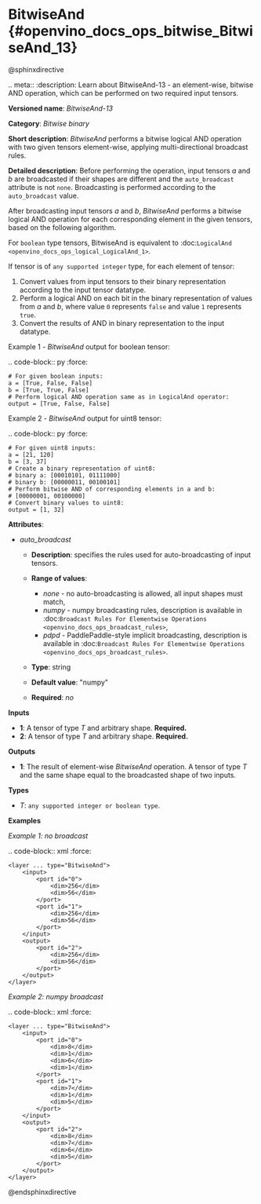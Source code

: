 # BitwiseAnd {#openvino_docs_ops_bitwise_BitwiseAnd_13}

@sphinxdirective

.. meta::
  :description: Learn about BitwiseAnd-13 - an element-wise, bitwise AND operation, which can be performed on two required input tensors.

**Versioned name**: *BitwiseAnd-13*

**Category**: *Bitwise binary*

**Short description**: *BitwiseAnd* performs a bitwise logical AND operation with two given tensors element-wise, applying multi-directional broadcast rules.

**Detailed description**: Before performing the operation, input tensors *a* and *b* are broadcasted if their shapes are different and the ``auto_broadcast`` attribute is not ``none``. Broadcasting is performed according to the ``auto_broadcast`` value.

After broadcasting input tensors *a* and *b*, *BitwiseAnd* performs a bitwise logical AND operation for each corresponding element in the given tensors, based on the following algorithm.

For ``boolean`` type tensors, BitwiseAnd is equivalent to :doc:`LogicalAnd <openvino_docs_ops_logical_LogicalAnd_1>`.

If tensor is of ``any supported integer`` type, for each element of tensor:

1.  Convert values from input tensors to their binary representation according to the input tensor datatype.
2.  Perform a logical AND on each bit in the binary representation of values from *a* and *b*, where value ``0`` represents ``false`` and value ``1`` represents ``true``.
3.  Convert the results of AND in binary representation to the input datatype.

Example 1 - *BitwiseAnd* output for boolean tensor:

.. code-block:: py
    :force:

    # For given boolean inputs:
    a = [True, False, False]
    b = [True, True, False]
    # Perform logical AND operation same as in LogicalAnd operator:
    output = [True, False, False]

Example 2 - *BitwiseAnd* output for uint8 tensor:

.. code-block:: py
    :force:

    # For given uint8 inputs:
    a = [21, 120]
    b = [3, 37]
    # Create a binary representation of uint8:
    # binary a: [00010101, 01111000]
    # binary b: [00000011, 00100101]
    # Perform bitwise AND of corresponding elements in a and b:
    # [00000001, 00100000]
    # Convert binary values to uint8:
    output = [1, 32]

**Attributes**:

* *auto_broadcast*

  * **Description**: specifies the rules used for auto-broadcasting of input tensors.
  * **Range of values**:

    * *none* - no auto-broadcasting is allowed, all input shapes must match,
    * *numpy* - numpy broadcasting rules, description is available in :doc:`Broadcast Rules For Elementwise Operations <openvino_docs_ops_broadcast_rules>`,
    * *pdpd* - PaddlePaddle-style implicit broadcasting, description is available in :doc:`Broadcast Rules For Elementwise Operations <openvino_docs_ops_broadcast_rules>`.

  * **Type**: string
  * **Default value**: "numpy"
  * **Required**: *no*

**Inputs**

* **1**: A tensor of type *T* and arbitrary shape. **Required.**
* **2**: A tensor of type *T* and arbitrary shape. **Required.**

**Outputs**

* **1**: The result of element-wise *BitwiseAnd* operation. A tensor of type *T* and the same shape equal to the broadcasted shape of two inputs.

**Types**

* *T*: ``any supported integer or boolean type``.

**Examples**

*Example 1: no broadcast*

.. code-block:: xml
    :force:

    <layer ... type="BitwiseAnd">
        <input>
            <port id="0">
                <dim>256</dim>
                <dim>56</dim>
            </port>
            <port id="1">
                <dim>256</dim>
                <dim>56</dim>
            </port>
        </input>
        <output>
            <port id="2">
                <dim>256</dim>
                <dim>56</dim>
            </port>
        </output>
    </layer>


*Example 2: numpy broadcast*

.. code-block:: xml
    :force:

    <layer ... type="BitwiseAnd">
        <input>
            <port id="0">
                <dim>8</dim>
                <dim>1</dim>
                <dim>6</dim>
                <dim>1</dim>
            </port>
            <port id="1">
                <dim>7</dim>
                <dim>1</dim>
                <dim>5</dim>
            </port>
        </input>
        <output>
            <port id="2">
                <dim>8</dim>
                <dim>7</dim>
                <dim>6</dim>
                <dim>5</dim>
            </port>
        </output>
    </layer>


@endsphinxdirective
